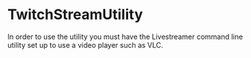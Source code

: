 # TwitchStreamUtility
In order to use the utility you must have the Livestreamer command line utility set up to use a video player such as VLC.
